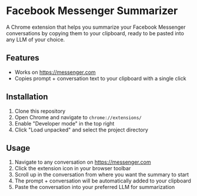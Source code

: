 # Facebook Messenger Summarizer

A Chrome extension that helps you summarize your Facebook Messenger conversations by copying them to your clipboard, ready to be pasted into any LLM of your choice.

## Features

- Works on https://messenger.com
- Copies prompt + conversation text to your clipboard with a single click

## Installation

1. Clone this repository
2. Open Chrome and navigate to `chrome://extensions/`
3. Enable "Developer mode" in the top right
4. Click "Load unpacked" and select the project directory

## Usage

1. Navigate to any conversation on https://messenger.com
2. Click the extension icon in your browser toolbar
3. Scroll up in the conversation from where you want the summary to start
3. The prompt + conversation will be automatically added to your clipboard
4. Paste the conversation into your preferred LLM for summarization